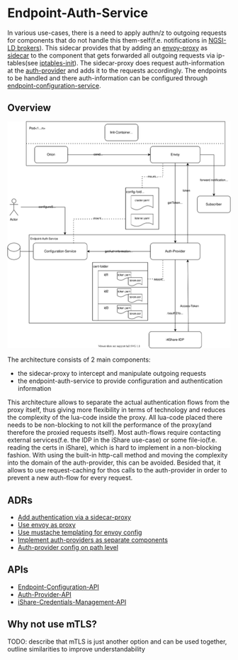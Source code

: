 # Endpoint-Auth-Service

In various use-cases, there is a need to apply authn/z to outgoing requests for components that do not handle this them-self(f.e. notifications in
[NGSI-LD brokers](https://github.com/FIWARE/context.Orion-LD)). This sidecar provides that by adding an [envoy-proxy](https://www.envoyproxy.io) 
as [sidecar](https://www.oreilly.com/library/view/designing-distributed-systems/9781491983638/ch02.html) to the component that gets forwarded all 
outgoing requests via ip-tables(see [iptables-init](./src/iptables-init)). The sidecar-proxy does request auth-information at the [auth-provider](./src/auth-provider) 
and adds it to the requests accordingly. The endpoints to be handled and there auth-information can be configured through
[endpoint-configuration-service](./src/endpoint-configuration-service).

## Overview

![Proxy-Architecture](./doc/img/arch-overview.svg)

The architecture consists of 2 main components:
- the sidecar-proxy to intercept and manipulate outgoing requests
- the endpoint-auth-service to provide configuration and authentication information

This architecture allows to separate the actual authentication flows from the proxy itself, thus giving more flexibility in terms of technology
and reduces the complexity of the lua-code inside the proxy. All lua-code placed there needs to be non-blocking to not kill the performance of the 
proxy(and therefore the proxied requests itself). Most auth-flows require contacting external services(f.e. the IDP in the iShare use-case) or some 
file-io(f.e. reading the certs in iShare), which is hard to implement in a non-blocking fashion. With using the built-in http-call method and moving 
the complexity into the domain of the auth-provider, this can be avoided. Besided that, it allows to use request-caching for thos calls to the auth-provider
in order to prevent a new auth-flow for every request.

## ADRs

- [Add authentication via a sidecar-proxy](./doc/adr/sidecar-based-auth.md)
- [Use envoy as proxy](./doc/adr/choose-proxy.md)
- [Use mustache templating for envoy config](./doc/adr/mustache-templating.md)
- [Implement auth-providers as separate components](./doc/adr/authprovider-as-separate-component.md)
- [Auth-provider config on path level](./doc/adr/auth-provider-on-path-level.md)

## APIs

- [Endpoint-Configuration-API](./api/endpoint-configuration-api.yaml)
- [Auth-Provider-API](./api/auth-provider-api.yaml)
- [iShare-Credentials-Management-API](./api/ishare-credentials-management-api.yaml)

## Why not use mTLS?

TODO: describe that mTLS is just another option and can be used together, outline similarities to improve understandability